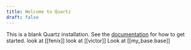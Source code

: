 ```yaml
---
title: Welcome to Quartz
draft: false
---
```


This is a blank Quartz installation.
See the [documentation](https://quartz.jzhao.xyz) for how to get started.
look at [[fenix]]
look at [[victor]]
Look at [[my_base.base]]